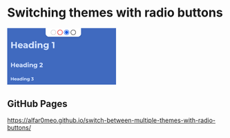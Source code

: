# Switching themes with radio buttons
<img src="./img/preview-for-readme.PNG" width="50%">

## GitHub Pages
https://alfar0meo.github.io/switch-between-multiple-themes-with-radio-buttons/
